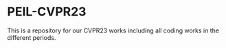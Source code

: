 # PEIL-CVPR23
This is a repository for our CVPR23 works including all coding works in the different periods.
